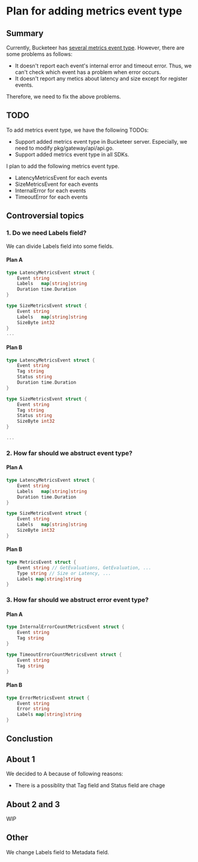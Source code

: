 # Plan for adding metrics event type

## Summary

Currently, Bucketeer has [several metrics event type](https://github.com/bucketeer-io/bucketeer/blob/main/proto/event/client/event.proto). However, there are some problems as follows:

* It doesn't report each event's internal error and timeout error. Thus, we can't check which event has a problem when error occurs.
* It doesn't report any metics about latency and size except for register events.

Therefore, we need to fix the above problems.

## TODO

To add metrics event type, we have the following TODOs:

* Support added metrics event type in Bucketeer server. Especially, we need to modify pkg/gateway/api/api.go.
* Support added metrics event type in all SDKs.

I plan to add the following metrics event type.

* LatencyMetricsEvent for each events
* SizeMetricsEvent for each events
* InternalError for each events
* TimeoutError for each events

## Controversial topics

### 1. Do we need Labels field?

We can divide Labels field into some fields.

#### Plan A

```go
type LatencyMetricsEvent struct {
    Event string
	Labels   map[string]string
	Duration time.Duration    
}

type SizeMetricsEvent struct {
    Event string
	Labels   map[string]string
	SizeByte int32
}
...

```

#### Plan B

```go
type LatencyMetricsEvent struct {
    Event string
	Tag string
    Status string
	Duration time.Duration    
}

type SizeMetricsEvent struct {
    Event string
	Tag string
    Status string
	SizeByte int32
}

...

```

### 2. How far should we abstruct event type?

#### Plan A

```go
type LatencyMetricsEvent struct {
    Event string
	Labels   map[string]string
	Duration time.Duration    
}

type SizeMetricsEvent struct {
    Event string
	Labels   map[string]string
	SizeByte int32
}
```

#### Plan B

```go
type MetricsEvent struct {
    Event string // GetEvaluations, GetEvaluation, ...
    Type string // Size or Latency, ...
	Labels map[string]string   
}
```

### 3. How far should we abstruct error event type?

#### Plan A

```go
type InternalErrorCountMetricsEvent struct {
    Event string
    Tag string
}

type TimeoutErrorCountMetricsEvent struct {
    Event string
    Tag string
}
```

#### Plan B

```go
type ErrorMetricsEvent struct {
    Event string
    Error string
    Labels map[string]string 
}
```

## Conclustion

## About 1

We decided to A because of following reasons:

* There is a possiblity that Tag field and Status field are chage

## About 2 and 3

WIP

## Other

We change Labels field to Metadata field.
